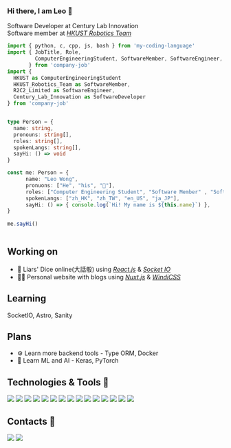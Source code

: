 ### Hi there, I am Leo 👋

Software Developer at Century Lab Innovation<br>
Software member at [*HKUST Robotics Team*](https://github.com/HKUST-Robocon)

```ts
import { python, c, cpp, js, bash } from 'my-coding-language'
import { JobTitle, Role,
         ComputerEngineeringStudent, SoftwareMember, SoftwareEngineer, SoftwareDeveloper, ITConsultant 
       } from 'company-job'
import {
  HKUST as ComputerEngineeringStudent
  HKUST_Robotics_Team as SoftwareMember,
  R2C2_Limited as SoftwareEngineer,
  Century_Lab_Innovation as SoftwareDeveloper
} from 'company-job'


type Person = {
  name: string,
  pronouns: string[],
  roles: string[],
  spokenLangs: string[],
  sayHi: () => void
}

const me: Person = {
      name: "Leo Wong",
      pronuons: ["He", "his", "👨"],
      roles: ["Computer Engineering Student", "Software Member" , "Software Engineer", "IT Consultant"],
      spokenLangs: ["zh_HK", "zh_TW", "en_US", "ja_JP"],
      sayHi: () => { console.log(`Hi! My name is ${this.name}`) },
}
      
me.sayHi()
      
```

## Working on
- 🎲 Liars' Dice online(大話骰) using [*React.js*](https://github.com/facebook/react) & [*Socket IO*](https://socket.io/)
- 👨🏻 Personal website with blogs using [*Nuxt.js*](https://github.com/nuxt) & [*WindiCSS*](https://github.com/windicss)

## Learning
SocketIO, Astro, Sanity

## Plans
- ⚙️ Learn more backend tools - Type ORM, Docker
- 🧠 Learn ML and AI - Keras, PyTorch


## Technologies & Tools 🔧

![](https://img.shields.io/badge/Ubuntu-E95420?style=flat&logo=ubuntu&logoColor=white)
![](https://img.shields.io/badge/Windows-0078D6?style=flat&logo=windows&logoColor=white)
![](https://img.shields.io/badge/VS_Code-2C2B30?style=flat&logo=visual-studio-code&logoColor=3CA5EA)
![](https://img.shields.io/badge/Vim-C6C6C6?style=flat&logo=vim&logoColor=019331)
![](https://img.shields.io/badge/Python-3776AB?style=flat&logo=python&logoColor=white)
![](https://img.shields.io/badge/JavaScript-323330?style=flat&logo=javascript&logoColor=F7DF1E)
![](https://img.shields.io/badge/TypeScript-ffffff?flat&logo=typescript&logoColor=3178C6)
![](https://img.shields.io/badge/C-00599C?style=flat&logo=c&logoColor=white)
![](https://img.shields.io/badge/C%2B%2B-00599C?style=flat&logo=c%2B%2B&logoColor=white)
![](https://img.shields.io/badge/Shell_Script-121011?style=flat&logo=gnu-bash&logoColor=white)
![](https://img.shields.io/badge/Vue.js-35495E?flat&logo=vue.js&logoColor=4FC08D)
![](https://img.shields.io/badge/React.js-222222?flat&logo=react&logoColor=21DAFB)
![](https://img.shields.io/badge/Firebase-0393D9?flat&logo=firebase)
![](https://img.shields.io/badge/GraphQL-ffffff?flat&logo=firebase&logoColor=d932a2)
![](https://img.shields.io/badge/Socket.io-ffffff?flat&logo=socketdotio&logoColor=000000)


## Contacts 📱

[![](https://img.shields.io/badge/Gmail-D14836?style=flat&logo=gmail&logoColor=white)](mailto:leo62227@gmail.com)
[![](https://img.shields.io/badge/GitHub-100000?style=flat&logo=github&logoColor=white)](https://github.com/LeoLYW12138)

<!--
**LeoLYW12138/LeoLYW12138** is a ✨ _special_ ✨ repository because its `README.md` (this file) appears on your GitHub profile.

Here are some ideas to get you started:

- 🔭 I’m currently working on ...
- 🌱 I’m currently learning ...
- 👯 I’m looking to collaborate on ...
- 🤔 I’m looking for help with ...
- 💬 Ask me about ...
- 📫 How to reach me: ...
- 😄 Pronouns: ...
- ⚡ Fun fact: ...
-->
